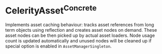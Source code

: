 # CelerityAsset<sup>Concrete</sup>

Implements asset caching behaviour: tracks asset references from long term objects using reflection and creates
asset nodes on demand. These asset nodes can be then picked up by actual asset loaders. Node usage count is updated
automatically and unused nodes will be cleaned up if special option is enabled in `AssetManagerSingleton`.
